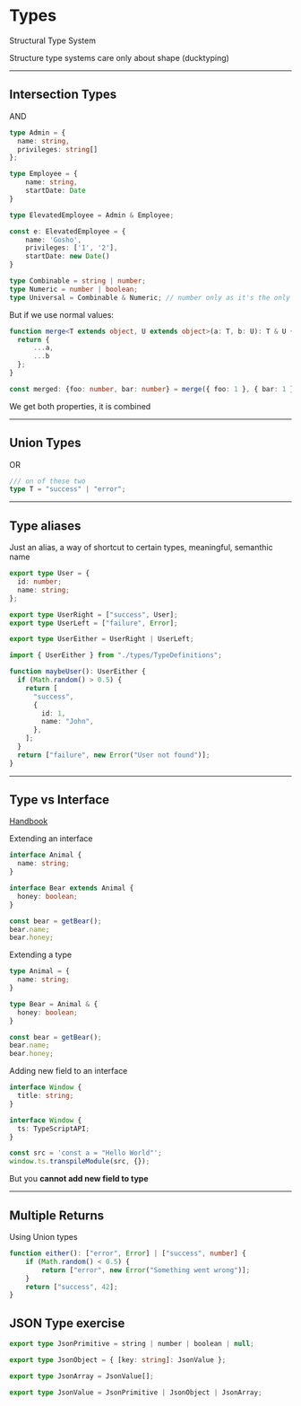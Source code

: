 # Types

Structural Type System

Structure type systems care only about shape (ducktyping)

---

## Intersection Types

AND

```typescript
type Admin = {
  name: string,
  privileges: string[]
};

type Employee = {
    name: string,
    startDate: Date
}

type ElevatedEmployee = Admin & Employee;

const e: ElevatedEmployee = {
    name: 'Gosho',
    privileges: ['1', '2'],
    startDate: new Date()
}

type Combinable = string | number;
type Numeric = number | boolean;
type Universal = Combinable & Numeric; // number only as it's the only intersection
```

But if we use normal values:

```typescript
function merge<T extends object, U extends object>(a: T, b: U): T & U {
  return {
      ...a,
      ...b
  };
}

const merged: {foo: number, bar: number} = merge({ foo: 1 }, { bar: 1 });
```

We get both properties, it is combined

---

## Union Types

OR

```typescript
/// on of these two
type T = "success" | "error";
```

---

## Type aliases

Just an alias, a way of shortcut to certain types, meaningful, semanthic name

```typescript
export type User = {
  id: number;
  name: string;
};

export type UserRight = ["success", User];
export type UserLeft = ["failure", Error];

export type UserEither = UserRight | UserLeft;
```

```typescript
import { UserEither } from "./types/TypeDefinitions";

function maybeUser(): UserEither {
  if (Math.random() > 0.5) {
    return [
      "success",
      {
        id: 1,
        name: "John",
      },
    ];
  }
  return ["failure", new Error("User not found")];
}
```

---

## Type vs Interface

[Handbook](https://www.typescriptlang.org/docs/handbook/2/everyday-types.html#differences-between-type-aliases-and-interfaces)

Extending an interface

```typescript
interface Animal {
  name: string;
}

interface Bear extends Animal {
  honey: boolean;
}

const bear = getBear();
bear.name;
bear.honey;
```

Extending a type

```typescript
type Animal = {
  name: string;
}

type Bear = Animal & { 
  honey: boolean;
}

const bear = getBear();
bear.name;
bear.honey;
```

Adding new field to an interface

```typescript
interface Window {
  title: string;
}

interface Window {
  ts: TypeScriptAPI;
}

const src = 'const a = "Hello World"';
window.ts.transpileModule(src, {});
```

But you **cannot add new field to type**

---

## Multiple Returns

Using Union types

```typescript
function either(): ["error", Error] | ["success", number] {
    if (Math.random() < 0.5) {
        return ["error", new Error("Something went wrong")];
    }
    return ["success", 42];
}
```

## JSON Type exercise

```typescript
export type JsonPrimitive = string | number | boolean | null;

export type JsonObject = { [key: string]: JsonValue };

export type JsonArray = JsonValue[];

export type JsonValue = JsonPrimitive | JsonObject | JsonArray;
```
